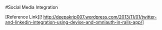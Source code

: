 #Social Media Integration

[Reference Link][! http://deepakrip007.wordpress.com/2013/11/01/twitter-and-linkedin-integration-using-devise-and-omniauth-in-rails-app/]